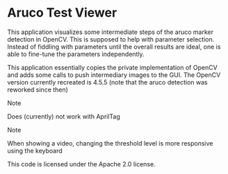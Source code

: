 # Aruco Test Viewer

This application visualizes some intermediate steps of the aruco marker detection in OpenCV.
This is supposed to help with parameter selection. Instead of fiddling with parameters until
the overall results are ideal, one is able to fine-tune the parameters independently.

This application essentially copies the private implementation of OpenCV and adds
some calls to push intermediary images to the GUI. The OpenCV version currently
recreated is 4.5.5 (note that the aruco detection was reworked since then)

> [!NOTE]  
> Does (currently) not work with AprilTag

> [!NOTE]
> When showing a video, changing the threshold level is more responsive using the keyboard

This code is licensed under the Apache 2.0 license.
